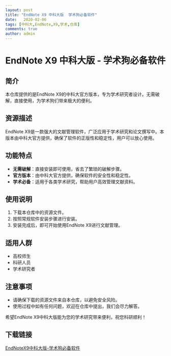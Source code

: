 ```yaml
---
layout: post
title: "EndNote X9 中科大版  学术狗必备软件"
date:   2020-02-06
tags: [中科大,EndNote,X9,学术,仓库]
comments: true
author: admin
---
```

# EndNote X9 中科大版 - 学术狗必备软件

## 简介

本仓库提供的是EndNote X9的中科大官方版本，专为学术研究者设计。无需破解，直接使用，为学术狗们带来极大的便利。

## 资源描述

EndNote X9是一款强大的文献管理软件，广泛应用于学术研究和论文撰写中。本版本由中科大官方提供，确保了软件的正版性和稳定性，用户可以放心使用。

## 功能特点

- **无需破解**：直接安装即可使用，省去了繁琐的破解步骤。
- **官方版本**：由中科大官方提供，确保软件的安全性和稳定性。
- **学术必备**：适用于各类学术研究，帮助用户高效管理文献资料。

## 使用说明

1. 下载本仓库中的资源文件。
2. 按照常规软件安装步骤进行安装。
3. 安装完成后，即可开始使用EndNote X9进行文献管理。

## 适用人群

- 高校师生
- 科研人员
- 学术研究者

## 注意事项

- 请确保下载的资源文件来自本仓库，以避免安全风险。
- 使用过程中如有任何问题，欢迎在仓库中提出，我们会尽力解答。

希望EndNote X9中科大版能为您的学术研究带来便利，祝您科研顺利！

## 下载链接

[EndNoteX9中科大版-学术狗必备软件](https://pan.quark.cn/s/96e28d86e03e)